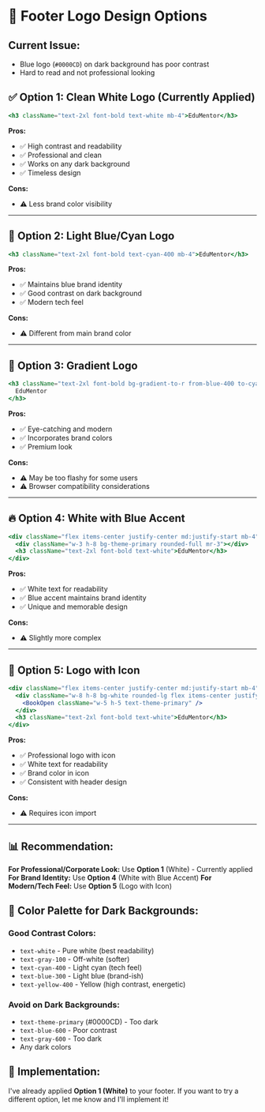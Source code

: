 # 🎨 Footer Logo Design Options

## Current Issue:
- Blue logo (`#0000CD`) on dark background has poor contrast
- Hard to read and not professional looking

## ✅ **Option 1: Clean White Logo (Currently Applied)**
```jsx
<h3 className="text-2xl font-bold text-white mb-4">EduMentor</h3>
```
**Pros:**
- ✅ High contrast and readability
- ✅ Professional and clean
- ✅ Works on any dark background
- ✅ Timeless design

**Cons:**
- ⚠️ Less brand color visibility

---

## 🎨 **Option 2: Light Blue/Cyan Logo**
```jsx
<h3 className="text-2xl font-bold text-cyan-400 mb-4">EduMentor</h3>
```
**Pros:**
- ✅ Maintains blue brand identity
- ✅ Good contrast on dark background
- ✅ Modern tech feel

**Cons:**
- ⚠️ Different from main brand color

---

## 🌈 **Option 3: Gradient Logo**
```jsx
<h3 className="text-2xl font-bold bg-gradient-to-r from-blue-400 to-cyan-300 bg-clip-text text-transparent mb-4">
  EduMentor
</h3>
```
**Pros:**
- ✅ Eye-catching and modern
- ✅ Incorporates brand colors
- ✅ Premium look

**Cons:**
- ⚠️ May be too flashy for some users
- ⚠️ Browser compatibility considerations

---

## 🔥 **Option 4: White with Blue Accent**
```jsx
<div className="flex items-center justify-center md:justify-start mb-4">
  <div className="w-3 h-8 bg-theme-primary rounded-full mr-3"></div>
  <h3 className="text-2xl font-bold text-white">EduMentor</h3>
</div>
```
**Pros:**
- ✅ White text for readability
- ✅ Blue accent maintains brand identity
- ✅ Unique and memorable design

**Cons:**
- ⚠️ Slightly more complex

---

## 🎯 **Option 5: Logo with Icon**
```jsx
<div className="flex items-center justify-center md:justify-start mb-4">
  <div className="w-8 h-8 bg-white rounded-lg flex items-center justify-center mr-3">
    <BookOpen className="w-5 h-5 text-theme-primary" />
  </div>
  <h3 className="text-2xl font-bold text-white">EduMentor</h3>
</div>
```
**Pros:**
- ✅ Professional logo with icon
- ✅ White text for readability
- ✅ Brand color in icon
- ✅ Consistent with header design

**Cons:**
- ⚠️ Requires icon import

---

## 📊 **Recommendation:**

**For Professional/Corporate Look:** Use **Option 1** (White) - Currently applied
**For Brand Identity:** Use **Option 4** (White with Blue Accent)
**For Modern/Tech Feel:** Use **Option 5** (Logo with Icon)

## 🎨 **Color Palette for Dark Backgrounds:**

### **Good Contrast Colors:**
- `text-white` - Pure white (best readability)
- `text-gray-100` - Off-white (softer)
- `text-cyan-400` - Light cyan (tech feel)
- `text-blue-300` - Light blue (brand-ish)
- `text-yellow-400` - Yellow (high contrast, energetic)

### **Avoid on Dark Backgrounds:**
- `text-theme-primary` (#0000CD) - Too dark
- `text-blue-600` - Poor contrast
- `text-gray-600` - Too dark
- Any dark colors

## 🚀 **Implementation:**

I've already applied **Option 1 (White)** to your footer. If you want to try a different option, let me know and I'll implement it!
